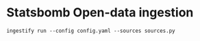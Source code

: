 # Statsbomb Open-data ingestion

```shell script
ingestify run --config config.yaml --sources sources.py
```